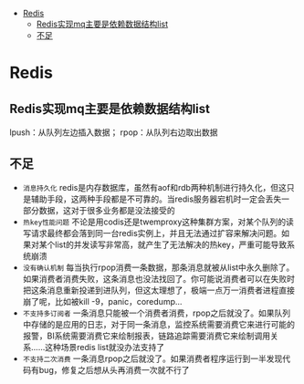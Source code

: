 
* [Redis](#redis)
  * [Redis实现mq主要是依赖数据结构list](#redis实现mq主要是依赖数据结构list)
  * [不足](#不足)


# Redis
## Redis实现mq主要是依赖数据结构list
lpush：从队列左边插入数据； rpop：从队列右边取出数据
## 不足
- `消息持久化` redis是内存数据库，虽然有aof和rdb两种机制进行持久化，但这只是辅助手段，这两种手段都是不可靠的。当redis服务器宕机时一定会丢失一部分数据，这对于很多业务都是没法接受的
- `热key性能问题` 不论是用codis还是twemproxy这种集群方案，对某个队列的读写请求最终都会落到同一台redis实例上，并且无法通过扩容来解决问题。如果对某个list的并发读写非常高，就产生了无法解决的热key，严重可能导致系统崩溃
- `没有确认机制`
  每当执行rpop消费一条数据，那条消息就被从list中永久删除了。如果消费者消费失败，这条消息也没法找回了。你可能说消费者可以在失败时把这条消息重新投递到进队列，但这太理想了，极端一点万一消费者进程直接崩了呢，比如被kill -9，panic，coredump…
- `不支持多订阅者`
  一条消息只能被一个消费者消费，rpop之后就没了。如果队列中存储的是应用的日志，对于同一条消息，监控系统需要消费它来进行可能的报警，BI系统需要消费它来绘制报表，链路追踪需要消费它来绘制调用关系……这种场景redis list就没办法支持了
- `不支持二次消费`
  一条消息rpop之后就没了。如果消费者程序运行到一半发现代码有bug，修复之后想从头再消费一次就不行了